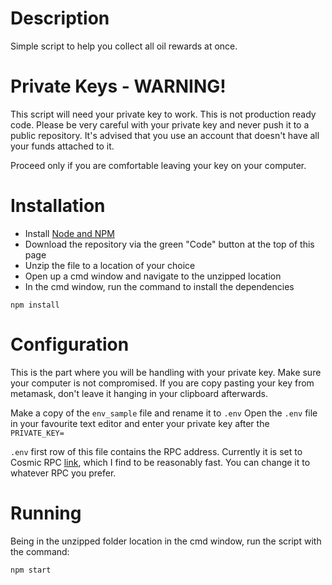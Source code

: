 # Description
Simple script to help you collect all oil rewards at once.

# Private Keys - WARNING!
This script will need your private key to work. 
This is not production ready code. Please be very careful with your private key and never push it to a public repository. 
It's advised that you use an account that doesn't have all your funds attached to it.

Proceed only if you are comfortable leaving your key on your computer.

# Installation

 - Install [Node and NPM](https://docs.npmjs.com/downloading-and-installing-node-js-and-npm)
 - Download the repository via the green "Code" button at the top of this page
 - Unzip the file to a location of your choice
 - Open up a cmd window and navigate to the unzipped location
 - In the cmd window, run the command to install the dependencies

```npm install```

# Configuration

This is the part where you will be handling with your private key. Make sure your computer is not compromised. If you are copy pasting your key from metamask, don't leave it hanging in your clipboard afterwards.

Make a copy of the `env_sample` file and rename it to `.env`
Open the `.env` file in your favourite text editor and enter your private key after the `PRIVATE_KEY=`

`.env` first row of this file contains the RPC address. Currently it is set to Cosmic RPC [link](https://twitter.com/thecosmicguild/status/1493879413364121601), which I find to be reasonably fast. You can change it to whatever RPC you prefer.

# Running

Being in the unzipped folder location in the cmd window, run the script with the command:

```npm start```
